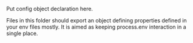 Put config object declaration here.

Files in this folder should export an object defining properties defined in your env files mostly.
It is aimed as keeping process.env interaction in a single place.